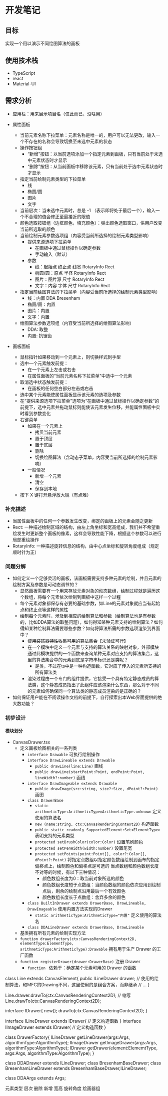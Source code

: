 # 开发笔记

## 目标

实现一个用以演示不同绘图算法的画板

## 使用技术栈

- TypeScript
- react
- Material-UI

## 需求分析

- 应用栏：用来展示项目名（仅此而已，没啥用）
- 属性面板
  - 当前元素名称下拉菜单：元素名称是唯一的，用户可以无法更改，输入一个不存在的名称会导致切换至未选中元素的状态
  - 操作按钮组
    - “新增”按钮：以当前选项添加一个指定元素到画板，只有当前处于未选中元素状态时才显示
    - “删除”按钮：从当前画板中移除该元素，只有当前处于选中元素状态时才显示
  - 指定当前绘制元素类型的下拉菜单
    - 线
    - 椭圆/圆
    - 图片
    - 文字
  - 当前层次：当未选中元素时，总是 -1 （表示即将处于最后一个），输入一个不合理的值会修正至最接近的限值
  - 颜色选取按钮组（边框颜色，填充颜色）：弹出颜色选取窗口，供用户改变当前所选取的颜色
  - 当前绘制元素参数选项组（内容受当前所选择的绘制元素类型影响）
    - 提供来源选项下拉菜单
      - 在画板中通过鼠标操作以确定参数
      - 手动输入（默认）
    - 参数
      - 线：起始点 终止点 线宽 RotaryInfo Rect
      - 椭圆/圆：原点 半径 RotaryInfo Rect
      - 图片：图片源 尺寸 RotaryInfo Rect
      - 文字：内容 字体 尺寸 RotaryInfo Rect
  - 指定当前绘图算法的下拉菜单（内容受当前所选择的绘制元素类型影响）
    - 线：内置 DDA Bresenham
    - 椭圆/圆：内置
    - 图片：内置
    - 文字：内置
  - 绘图算法参数选项组（内容受当前所选择的绘图算法影响）
    - DDA: 取整
    - 内置: 抗锯齿

- 画板面板
  - 鼠标指针如果移动到一个元素上，则切换样式到手型
  - 选中一个元素触发前提：
    - 在一个元素上左击或右击
    - 在属性面板的“当前元素名称下拉菜单”中选中一个元素
  - 取消选中状态触发前提：
    - 在画板的任何空白部分左击或右击
  - 选中某个元素能使属性面板显示该元素的选项及参数
  - 在“提供来源选项下拉菜单”选项为“在画板中通过鼠标操作以确定参数”的前提下，选中元素并拖动鼠标则能使该元素发生位移，并能属性面板中实时看到参数变化
  - 右键菜单
    - 如果在一个元素上
      - 拷贝当前元素
      - 置于顶层
      - 置于底层
      - 删除
      - 切换绘图算法（含动态子菜单，内容受当前所选择的绘制元素影响）
    - 一般情况
      - 新增一个元素
      - 清空
      - 保存到本地
  - 按下 X 键打开悬浮放大镜（有点难）

### 补充描述

- 当属性面板中的任何一个参数发生改变，绑定的画板上的元素会随之更新
- Rect: 一种描述绘制区域的结构，由左上角坐标和宽高组成，我们并不希望重绘发生时更新整个画板的像素，这样会导致性能下降，根据这个参数可以进行局部重绘操作
- RotaryInfo: 一种描述旋转信息的结构，由中心点坐标和旋转角度组成（规定顺时针为正）

### 问题分解

- 如何定义一个足够灵活的画板，该画板需要支持多种元素的绘制，并且元素的绘制方案及参数是可动态调节的？
  - 显然画板需要有一个用来存放元素对象的动态数组，绘制过程就是遍历这个数组，将每个元素依次绘制到画板中这样一个过程
  - 每个元素对象都保存有必要的基础参数，如Line的元素对象就应当有起始点和终止点等这样的属性
  - 绘制每个元素时，涉及到相应的绘制算法和参数（绘制算法也是有参数的，比如DDA算法的取整问题），如何得知某种元素支持的绘制算法？如何得知某种绘制算法需要哪些参数？如何将算法所需的参数选项渲染到界面中？
    - ~~使用装饰器特性收集可用的算法集合~~【未验证可行】
    - 在一个模块中定义一个元素与支持的算法关系的映射对象，外部模块通过此模块提供的一个函数来查询某种元素对应支持的算法集合，这里的算法集合中的元素到底是字符串标识还是类呢？
      - 是类，不过在ts中是一种构造函数，它对应了传入的元素所支持的所有算法类
    - 渲染过程由一个专门的组件提供，它接受一个具有特定静态成员的算法类，这个静态成员指出了此组件应该渲染什么东西，那么对于不同的元素如何确保同一个算法类的静态成员渲染的是正确的？
- 如何保证用户能在不阅读操作文档的前提下，自行探索出本Web界面提供的绝大数功能？

### 初步设计

#### 模块划分

- CanvasDrawer.tsx
  - 定义画板绘图相关的一系列类
    - `interface Drawable` 可执行绘制操作
    - `interface DrawLineable extends Drawable`
      - `public drawLine(line:Line)` 画线
      - `public drawLine(startPoint:Point, endPoint:Point, lineWidth?:number)` 画线
    - `interface DrawImageable extends Drawable`
      - `public drawImage(src:string, size?:Size, dPoint?:Point)` 画图
    - `class DrawerBase`
      - `static arithmeticType:ArithmeticType=ArithmeticType.unknown` 定义使用的算法名
      - `new (name:string, ctx:CanvasRenderingContext2D)` 构造函数
      - `public static readonly SupportedElement:Set<ElementType>` 表明支持的元素类型
      - `protected setBrushColor(color:Color)` 设置笔刷颜色
      - `protected setPenWidth(width:number)` 设置笔宽
      - `protected setPoints(point:Point[], color?:Color[], dPoint?:Point)` 
         将指定点数组以指定颜色数组绘制到画布的指定偏移点上，绘制颜色和偏移点是可选的
         当点数组和颜色数组长度不对等的时候，有以下三种情况：
           - 颜色数组长度为0：取当前对象所选的颜色
           - 颜色数组长度短于点数组：当颜色数组的颜色依次应用到绘制点后，剩余的绘制点沿用最后一个有效颜色
           - 颜色数组长度长于点数组：舍弃多余的颜色
    - `class BuiltInDrawer extends DrawerBase, DrawLineable, DrawImageable` 使用内置方法实现的Drawer
      - `static arithmeticType:ArithmeticType="内置"` 定义使用的算法名
    - `class DDALineDrawer extends DrawerBase, DrawLineable`
  - 基类拥有所有元素的绘制实现方法
  - `function drawerFactory(ctx:CanvasRenderingContext2D, elementType:ElementType, arithmeticType:ArithmeticType):Drawable` 拥有用于生产 Drawer 的工厂函数
  - `function registerDrawer(drawer:DrawerBase)` 注册 Drawer
    - `function ` 依赖于：确定某个元素可用的 Drawer 的函数


class Line extends CanvasElement{
  public ILineDrawer drawer; // 使用的绘制算法，和MFC的Drawing不同，这里使用的是组合方案，而非继承
  // ...
}

Line.drawer.drawTo(ctx:CanvasRenderingContext2D);
// 缩写
Line.drawTo(ctx:CanvasRenderingContext2D);

interface IDrawer{
  new();
  drawTo(ctx:CanvasRenderingContext2D);
}

interface ILineDrawer extends IDrawer{
  // 定义构造函数
}
interface IImageDrawer extends IDrawer{
  // 定义构造函数
}

class DrawerFactory{
  ILineDrawer getLineDrawer(args:Args, algorithmType:AlgorithmType);
  IImageDrawer getImageDrawer(args:Args, algorithmType:AlgorithmType);
  IDrawer getDrawer(element:ElememtType, args:Args, algorithmType:AlgorithmType);
}

class DDADrawer extends ILineDrawer;
class BresenhamBaseDrawer;
class BresenhamLineDrawer extends BresenhamBaseDrawer,ILineDrawer;

class DDAArgs extends Args;

元素类型 层次 删除 新增 宽高 旋转角度
绘画器组
